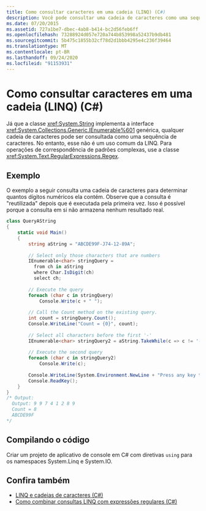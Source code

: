 ```yaml
---
title: Como consultar caracteres em uma cadeia (LINQ) (C#)
description: Você pode consultar uma cadeia de caracteres como uma sequência de personagens no LINQ. Este exemplo de C# consulta uma cadeia de caracteres para determinar o número de dígitos numéricos que ele contém.
ms.date: 07/20/2015
ms.assetid: 727a1be7-dbec-4ab8-b414-bc2d56feb6ff
ms.openlocfilehash: 73288924d057e720a744b853998a52437b9db481
ms.sourcegitcommit: 5b475c1855b32cf78d2d1bbb4295e4c236f39464
ms.translationtype: MT
ms.contentlocale: pt-BR
ms.lasthandoff: 09/24/2020
ms.locfileid: "91153931"
---
```

# <a name="how-to-query-for-characters-in-a-string-linq-c"></a>Como consultar caracteres em uma cadeia (LINQ) (C#)

Já que a classe <xref:System.String> implementa a interface <xref:System.Collections.Generic.IEnumerable%601> genérica, qualquer cadeia de caracteres pode ser consultada como uma sequência de caracteres. No entanto, esse não é um uso comum da LINQ. Para operações de correspondência de padrões complexas, use a classe <xref:System.Text.RegularExpressions.Regex>.  
  
## <a name="example"></a>Exemplo  

 O exemplo a seguir consulta uma cadeia de caracteres para determinar quantos dígitos numéricos ela contém. Observe que a consulta é "reutilizada" depois que é executada pela primeira vez. Isso é possível porque a consulta em si não armazena nenhum resultado real.  
  
```csharp  
class QueryAString  
{  
    static void Main()  
    {  
        string aString = "ABCDE99F-J74-12-89A";  
  
        // Select only those characters that are numbers  
        IEnumerable<char> stringQuery =  
          from ch in aString  
          where Char.IsDigit(ch)  
          select ch;  
  
        // Execute the query  
        foreach (char c in stringQuery)  
            Console.Write(c + " ");  
  
        // Call the Count method on the existing query.  
        int count = stringQuery.Count();  
        Console.WriteLine("Count = {0}", count);  
  
        // Select all characters before the first '-'  
        IEnumerable<char> stringQuery2 = aString.TakeWhile(c => c != '-');  
  
        // Execute the second query  
        foreach (char c in stringQuery2)  
            Console.Write(c);  
  
        Console.WriteLine(System.Environment.NewLine + "Press any key to exit");  
        Console.ReadKey();  
    }  
}  
/* Output:  
  Output: 9 9 7 4 1 2 8 9  
  Count = 8  
  ABCDE99F  
*/  
```  
  
## <a name="compiling-the-code"></a>Compilando o código  

 Criar um projeto de aplicativo de console em C# com diretivas `using` para os namespaces System.Linq e System.IO.  
  
## <a name="see-also"></a>Confira também

- [LINQ e cadeias de caracteres (C#)](./linq-and-strings.md)
- [Como combinar consultas LINQ com expressões regulares (C#)](./how-to-combine-linq-queries-with-regular-expressions.md)
